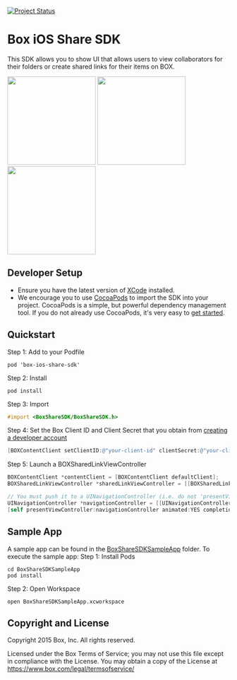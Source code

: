 [![Project Status](http://opensource.box.com/badges/active.svg)](http://opensource.box.com/badges)

Box iOS Share SDK
===================

This SDK allows you to show UI that allows users to view collaborators for their folders or create shared links for their items on BOX.

<img src="https://cloud.box.com/shared/static/3n48d1ni4ypeo1qpqhd85hotmpyorlgo.png" width="200"/>
<img src="https://cloud.box.com/shared/static/udcf54nt2wq39i6d3wjg2f7czcnlbqpo.png" width="200"/>
<img src="https://cloud.box.com/shared/static/tv6htc9ls4k2fbwkajh5icn7mmp259xj.png" width="200"/>

Developer Setup
---------------
* Ensure you have the latest version of [XCode](https://developer.apple.com/xcode/) installed.
* We encourage you to use [CocoaPods](http://cocoapods.org/) to import the SDK into your project. CocoaPods is a simple, but powerful dependency management tool. If you do not already use CocoaPods, it's very easy to [get started](http://guides.cocoapods.org/using/getting-started.html).

Quickstart
----------
Step 1: Add to your Podfile
```
pod 'box-ios-share-sdk'
```
Step 2: Install
```
pod install
```
Step 3: Import
```objectivec
#import <BoxShareSDK/BoxShareSDK.h>
```
Step 4: Set the Box Client ID and Client Secret that you obtain from [creating a developer account](http://developers.box.com/)
```objectivec
[BOXContentClient setClientID:@"your-client-id" clientSecret:@"your-client-secret"];
```
Step 5: Launch a BOXSharedLinkViewController
```objectivec
BOXContentClient *contentClient = [BOXContentClient defaultClient];
BOXSharedLinkViewController *sharedLinkViewController = [[BOXSharedLinkViewController alloc] initWithContentClient:contentClient fileID:@"123"];

// You must push it to a UINavigationController (i.e. do not 'presentViewController')
UINavigationController *navigationController = [[UINavigationController alloc] initWithRootViewController:sharedLinkViewController];
[self presentViewController:navigationController animated:YES completion:nil];
```

Sample App
----------
A sample app can be found in the [BoxShareSDKSampleApp](../../tree/master/BoxShareSDKSampleApp) folder. To execute the sample app:
Step 1: Install Pods
```
cd BoxShareSDKSampleApp
pod install
```
Step 2: Open Workspace
```
open BoxShareSDKSampleApp.xcworkspace
```


Copyright and License
---------------------
Copyright 2015 Box, Inc. All rights reserved.

Licensed under the Box Terms of Service; you may not use this file except in compliance with the License.
You may obtain a copy of the License at https://www.box.com/legal/termsofservice/​
